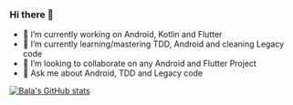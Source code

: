 ### Hi there 👋

- 🔭 I’m currently working on Android, Kotlin and Flutter
- 🌱 I’m currently learning/mastering TDD, Android and cleaning Legacy code
- 👯 I’m looking to collaborate on any Android and Flutter Project
- 💬 Ask me about Android, TDD and Legacy code

[![Bala's GitHub stats](https://github-readme-stats.vercel.app/api?username=BALUSANGEM)](https://github.com/anuraghazra/github-readme-stats)
